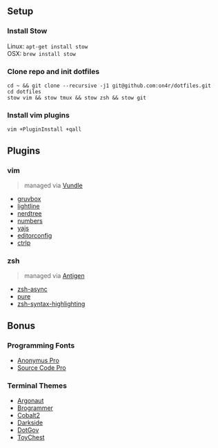 ## Setup

### Install Stow

Linux: `apt-get install stow`  
OSX:   `brew install stow`

### Clone repo and init dotfiles

    cd ~ && git clone --recursive -j1 git@github.com:on4r/dotfiles.git
    cd dotfiles
    stow vim && stow tmux && stow zsh && stow git

### Install vim plugins

    vim +PluginInstall +qall

## Plugins

### vim

> managed via [Vundle](https://github.com/VundleVim/Vundle.vim)

* [gruvbox](https://github.com/morhetz/gruvbox)
* [lightline](https://github.com/itchyny/lightline.vim)
* [nerdtree](https://github.com/scrooloose/nerdtree)
* [numbers](https://github.com/myusuf3/numbers.vim)
* [yajs](https://github.com/othree/yajs.vim)
* [editorconfig](https://github.com/editorconfig/editorconfig-vim)
* [ctrlp](https://github.com/ctrlpvim/ctrlp.vim)

### zsh

> managed via [Antigen](https://github.com/zsh-users/antigen)

* [zsh-async](https://github.com/mafredri/zsh-async)
* [pure](https://github.com/sindresorhus/pure)
* [zsh-syntax-highlighting](https://github.com/zsh-users/zsh-syntax-highlighting)

## Bonus

### Programming Fonts

* [Anonymus Pro](https://www.marksimonson.com/fonts/view/anonymous-pro)
* [Source Code Pro](https://github.com/adobe-fonts/source-code-pro)

### Terminal Themes

* [Argonaut](https://github.com/lysyi3m/osx-terminal-themes#argonaut)
* [Brogrammer](https://github.com/lysyi3m/osx-terminal-themes#brogrammer)
* [Cobalt2](https://github.com/lysyi3m/osx-terminal-themes#cobalt2)
* [Darkside](https://github.com/lysyi3m/osx-terminal-themes#darkside)
* [DotGov](https://github.com/lysyi3m/osx-terminal-themes#dotgov)
* [ToyChest](https://github.com/lysyi3m/osx-terminal-themes#toychest)
